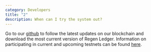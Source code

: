 ```yaml
---
category: Developers
title: "2"
description: When can I try the system out?
---
```

Go to our [github](http://github.com/regen-network/regen-ledger) to follow the latest updates on our blockchain and download the most current version of Regen Ledger. Information on participating in current and upcoming testnets can be found [here](http://github.com/regen-network/testnets).